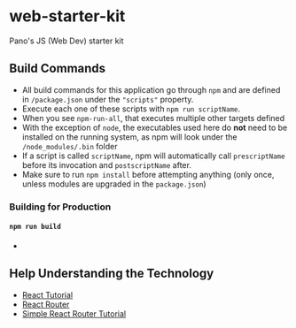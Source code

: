 # web-starter-kit
Pano's JS (Web Dev) starter kit

## Build Commands

- All build commands for this application go through `npm` and are defined in `/package.json` under the `"scripts"` property.
- Execute each one of these scripts with `npm run scriptName`.
- When you see `npm-run-all`, that executes multiple other targets defined
- With the exception of `node`, the executables used here do **not** need to be installed on the running system, as npm will look under the `/node_modules/.bin` folder
- If a script is called `scriptName`, npm will automatically call `prescriptName` before its invocation and `postscriptName` after.
- Make sure to run `npm install` before attempting anything (only once, unless modules are upgraded in the `package.json`)

### Building for Production

#### `npm run build`

- 
  
## Help Understanding the Technology

- [React Tutorial](https://reactjs.org/tutorial/tutorial.html)
- [React Router](https://reacttraining.com/react-router/web/guides/philosophy)
- [Simple React Router Tutorial](https://medium.com/@pshrmn/a-simple-react-router-v4-tutorial-7f23ff27adf)
